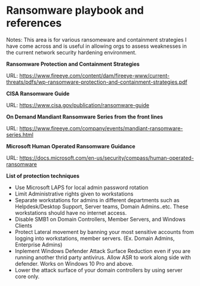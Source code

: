 # Ransomware playbook and references

Notes: This area is for various ransomeware and containment strategies I have come across and is useful in allowing orgs to assess weaknesses in the current network security hardening environment.

**Ransomware Protection and Containment Strategies**

URL: https://www.fireeye.com/content/dam/fireeye-www/current-threats/pdfs/wp-ransomware-protection-and-containment-strategies.pdf

**CISA Ransomware Guide**

URL: https://www.cisa.gov/publication/ransomware-guide

**On Demand Mandiant Ransomware Series from the front lines**

URL: https://www.fireeye.com/company/events/mandiant-ransomware-series.html

**Microsoft Human Operated Ransomware Guidance**

URL: https://docs.microsoft.com/en-us/security/compass/human-operated-ransomware


**List of protection techniques**
- Use Microsoft LAPS for local admin password rotation
- Limit Administrative rights given to workstations
- Separate workstations for admins in different departments such as Helpdesk/Desktop Support, Server teams, Domain Admins..etc. These workstations should have no internet access. 
- Disable SMB1 on Domain Controllers, Member Servers, and Windows Clients
- Protect Lateral movement by banning your most sensitive accounts from logging into workstations, member servers. (Ex. Domain Admins, Enterprise Admins)
- Inplement Windows Defender Attack Surface Reduction even if you are running another thrid party antivirus. Allow ASR to work along side with defender. Works on Windows 10 Pro and above. 
- Lower the attack surface of your domain controllers by using server core only. 


